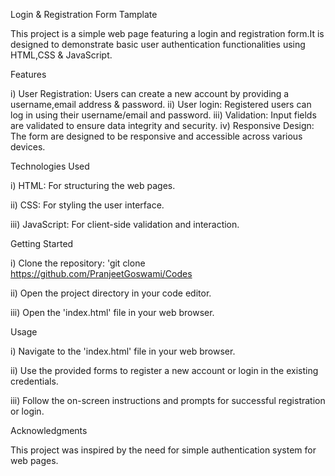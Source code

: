 Login & Registration Form Tamplate

This project is a simple web page featuring a login and registration form.It is designed to demonstrate basic user authentication functionalities using HTML,CSS & JavaScript.

Features

i) User Registration: Users can create a new account by providing a username,email address & password.
ii) User login: Registered users can log in using their username/email and password.
iii) Validation: Input fields are validated to ensure data integrity and security.
iv) Responsive Design: The form are designed to be responsive and accessible across various devices.

Technologies Used

i) HTML: For structuring the web pages.

ii) CSS: For styling the user interface.

iii) JavaScript: For client-side validation and interaction.

Getting Started

i) Clone the repository: 'git clone https://github.com/PranjeetGoswami/Codes

ii) Open the project directory in your code editor.

iii) Open the 'index.html' file in your web browser.

Usage

i) Navigate to the 'index.html' file in your web browser.

ii) Use the provided forms to register a new account or login in the existing credentials.

iii) Follow the on-screen instructions and prompts for successful registration or login.

Acknowledgments

This project was inspired by the need for simple authentication system for web pages.
